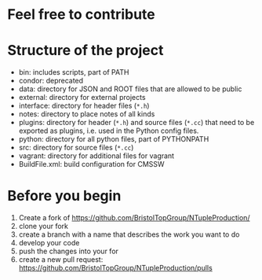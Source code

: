 Feel free to contribute
==================

# Structure of the project
 - bin: includes scripts, part of PATH
 - condor: deprecated
 - data: directory for JSON and ROOT files that are allowed to be public
 - external: directory for external projects
 - interface: directory for header files (`*.h`)
 - notes: directory to place notes of all kinds
 - plugins: directory for header (`*.h`) and source files (`*.cc`) that need to
   			be exported as plugins, i.e. used in the Python config files.
 - python: directory for all python files, part of PYTHONPATH
 - src: directory for source files (`*.cc`)
 - vagrant: directory for additional files for vagrant
 - BuildFile.xml: build configuration for CMSSW
 
# Before you begin
 1. Create a fork of https://github.com/BristolTopGroup/NTupleProduction/
 2. clone your fork
 3. create a branch with a name that describes the work you want to do
 4. develop your code
 5. push the changes into your for
 6. create a new pull request: https://github.com/BristolTopGroup/NTupleProduction/pulls
   
 
